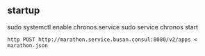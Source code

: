 ## startup

sudo systemctl enable chronos.service
sudo service chronos start
```
http POST http://marathon.service.busan.consul:8080/v2/apps < marathon.json
```
